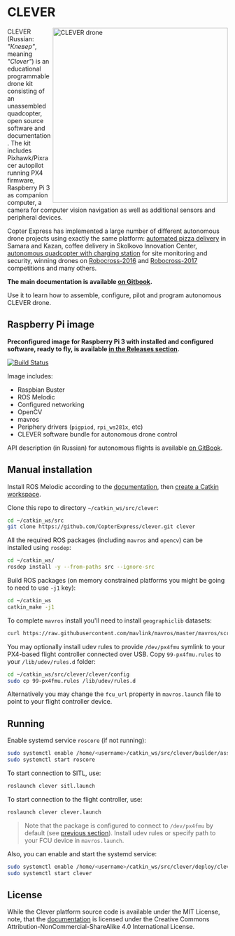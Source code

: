 # CLEVER

<img src="docs/assets/clever4-front-white.png" align="right" width="400px" alt="CLEVER drone">

CLEVER (Russian: *"Клевер"*, meaning *"Clover"*) is an educational programmable drone kit consisting of an unassembled quadcopter, open source software and documentation. The kit includes Pixhawk/Pixracer autopilot running PX4 firmware, Raspberry Pi 3 as companion computer, a camera for computer vision navigation as well as additional sensors and peripheral devices.

Copter Express has implemented a large number of different autonomous drone projects using exactly the same platform: [automated pizza delivery](https://www.youtube.com/watch?v=hmkAoZOtF58) in Samara and Kazan, coffee delivery in Skolkovo Innovation Center, [autonomous quadcopter with charging station](https://www.youtube.com/watch?v=RjX6nUqw1mI) for site monitoring and security, winning drones on [Robocross-2016](https://www.youtube.com/watch?v=dGbDaz_VmYU) and [Robocross-2017](https://youtu.be/AQnd2CRczbQ) competitions and many others.

**The main documentation is available [on Gitbook](https://clever.coex.tech/).**

Use it to learn how to assemble, configure, pilot and program autonomous CLEVER drone.

## Raspberry Pi image

**Preconfigured image for Raspberry Pi 3 with installed and configured software, ready to fly, is available [in the Releases section](https://github.com/CopterExpress/clever/releases).**

[![Build Status](https://travis-ci.org/CopterExpress/clever.svg?branch=master)](https://travis-ci.org/CopterExpress/clever)

Image includes:

* Raspbian Buster
* ROS Melodic
* Configured networking
* OpenCV
* mavros
* Periphery drivers (`pigpiod`, `rpi_ws281x`, etc)
* CLEVER software bundle for autonomous drone control

API description (in Russian) for autonomous flights is available [on GitBook](https://clever.coex.tech/simple_offboard.html).

## Manual installation

Install ROS Melodic according to the [documentation](http://wiki.ros.org/melodic/Installation), then [create a Catkin workspace](http://wiki.ros.org/catkin/Tutorials/create_a_workspace).

Clone this repo to directory `~/catkin_ws/src/clever`:

```bash
cd ~/catkin_ws/src
git clone https://github.com/CopterExpress/clever.git clever
```

All the required ROS packages (including `mavros` and `opencv`) can be installed using `rosdep`:

```bash
cd ~/catkin_ws/
rosdep install -y --from-paths src --ignore-src
```

Build ROS packages (on memory constrained platforms you might be going to need to use `-j1` key):

```bash
cd ~/catkin_ws
catkin_make -j1
```

To complete `mavros` install you'll need to install `geographiclib` datasets:

```bash
curl https://raw.githubusercontent.com/mavlink/mavros/master/mavros/scripts/install_geographiclib_datasets.sh | sudo bash
```

You may optionally install udev rules to provide `/dev/px4fmu` symlink to your PX4-based flight controller connected over USB. Copy `99-px4fmu.rules` to your `/lib/udev/rules.d` folder:

```bash
cd ~/catkin_ws/src/clever/clever/config
sudo cp 99-px4fmu.rules /lib/udev/rules.d
```

Alternatively you may change the `fcu_url` property in `mavros.launch` file to point to your flight controller device.

## Running

Enable systemd service `roscore` (if not running):

```bash
sudo systemctl enable /home/<username>/catkin_ws/src/clever/builder/assets/roscore.service
sudo systemctl start roscore
```

To start connection to SITL, use:

```bash
roslaunch clever sitl.launch
```

To start connection to the flight controller, use:

```bash
roslaunch clever clever.launch
```

> Note that the package is configured to connect to `/dev/px4fmu` by default (see [previous section](#manual-installation)). Install udev rules or specify path to your FCU device in `mavros.launch`.

Also, you can enable and start the systemd service:

```bash
sudo systemctl enable /home/<username>/catkin_ws/src/clever/deploy/clever.service
sudo systemctl start clever
```

## License

While the Clever platform source code is available under the MIT License, note, that the [documentation](docs/) is licensed under the Creative Commons Attribution-NonCommercial-ShareAlike 4.0 International License.
